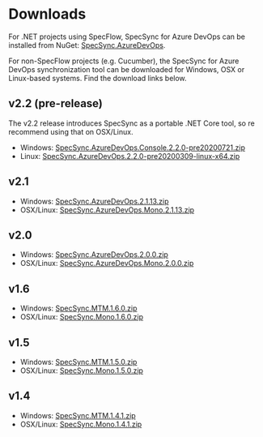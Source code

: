 # Downloads

For .NET projects using SpecFlow, SpecSync for Azure DevOps can be installed from NuGet: [SpecSync.AzureDevOps](https://www.nuget.org/packages/SpecSync.AzureDevOps/).

For non-SpecFlow projects \(e.g. Cucumber\), the SpecSync for Azure DevOps synchronization tool can be downloaded for Windows, OSX or Linux-based systems. Find the download links below.

## v2.2 \(pre-release\)

The v2.2 release introduces SpecSync as a portable .NET Core tool, so re recommend using that on OSX/Linux. 

* Windows: [SpecSync.AzureDevOps.Console.2.2.0-pre20200721.zip](https://www.specsolutions.eu/media/specsync/SpecSync.AzureDevOps.Console.2.2.0-pre20200721.zip)
* Linux: [SpecSync.AzureDevOps.2.2.0-pre20200309-linux-x64.zip](https://www.specsolutions.eu/media/specsync/SpecSync.AzureDevOps.2.2.0-pre20200309-linux-x64.zip)

## v2.1

* Windows: [SpecSync.AzureDevOps.2.1.13.zip](https://www.specsolutions.eu/media/specsync/SpecSync.AzureDevOps.2.1.13.zip)
* OSX/Linux: [SpecSync.AzureDevOps.Mono.2.1.13.zip](https://www.specsolutions.eu/media/specsync/SpecSync.AzureDevOps.Mono.2.1.13.zip)

## v2.0

* Windows: [SpecSync.AzureDevOps.2.0.0.zip](https://www.specsolutions.eu/media/specsync/SpecSync.AzureDevOps.2.0.0.zip)
* OSX/Linux: [SpecSync.AzureDevOps.Mono.2.0.0.zip](https://www.specsolutions.eu/media/specsync/SpecSync.AzureDevOps.Mono.2.0.0.zip)

## v1.6

* Windows: [SpecSync.MTM.1.6.0.zip](https://www.specsolutions.eu/media/specsync/SpecSync.MTM.1.6.0.zip)
* OSX/Linux: [SpecSync.Mono.1.6.0.zip](https://www.specsolutions.eu/media/specsync/SpecSync.Mono.1.6.0.zip)

## v1.5

* Windows: [SpecSync.MTM.1.5.0.zip](https://www.specsolutions.eu/media/specsync/SpecSync.MTM.1.5.0.zip)
* OSX/Linux: [SpecSync.Mono.1.5.0.zip](https://www.specsolutions.eu/media/specsync/SpecSync.Mono.1.5.0.zip)

## v1.4

* Windows: [SpecSync.MTM.1.4.1.zip](https://www.specsolutions.eu/media/specsync/SpecSync.MTM.1.4.1.zip)
* OSX/Linux: [SpecSync.Mono.1.4.1.zip](https://www.specsolutions.eu/media/specsync/SpecSync.Mono.1.4.1.zip)

